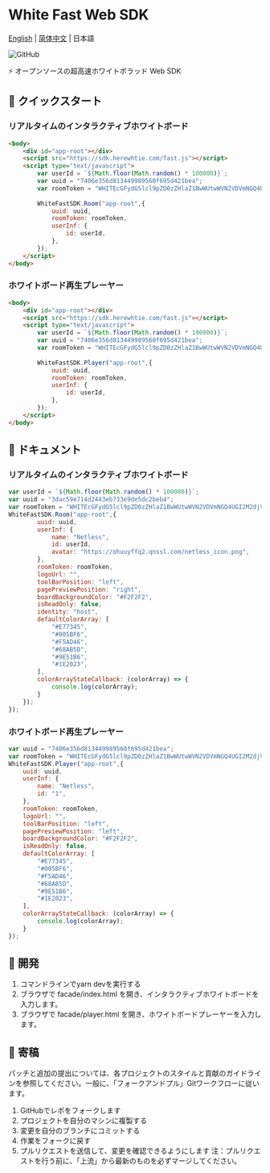# White Fast Web SDK

[English](./README.md) | [简体中文](./README-zh_CN.md)  | 日本語

![GitHub](https://img.shields.io/github/license/netless-io/whiteboard-designer)

⚡ オープンソースの超高速ホワイトボラッド Web SDK

## 🎉 クイックスタート

### リアルタイムのインタラクティブホワイトボード

```html
<body>
    <div id="app-root"></div>
    <script src="https://sdk.herewhtie.com/fast.js"></script>
    <script type="text/javascript">
        var userId = `${Math.floor(Math.random() * 100000)}`;
        var uuid = "7406e356d813449989560f695d421bea";
        var roomToken = "WHITEcGFydG5lcl9pZD0zZHlaZ1BwWUtwWVN2VDVmNGQ4UGI2M2djVGhncENIOXBBeTcmc2lnPThjY2M1MWRlZjg1Y2I3MGJjNDQwMDVlMjEzODUwNmIwOGIxNjc4NzQ6YWRtaW5JZD0xNTgmcm9vbUlkPTc0MDZlMzU2ZDgxMzQ0OTk4OTU2MGY2OTVkNDIxYmVhJnRlYW1JZD0yODMmcm9sZT1yb29tJmV4cGlyZV90aW1lPTE1OTk3MzA3NjAmYWs9M2R5WmdQcFlLcFlTdlQ1ZjRkOFBiNjNnY1RoZ3BDSDlwQXk3JmNyZWF0ZV90aW1lPTE1NjgxNzM4MDgmbm9uY2U9MTU2ODE3MzgwODE3NjAw";
        
        WhiteFastSDK.Room("app-root",{
            uuid: uuid,
            roomToken: roomToken,
            userInf: {
                id: userId,
            },
        });
    </script>
</body>
```

### ホワイトボード再生プレーヤー

```html
<body>
    <div id="app-root"></div>
    <script src="https://sdk.herewhtie.com/fast.js"></script>
    <script type="text/javascript">
        var userId = `${Math.floor(Math.random() * 100000)}`;
        var uuid = "7406e356d813449989560f695d421bea";
        var roomToken = "WHITEcGFydG5lcl9pZD0zZHlaZ1BwWUtwWVN2VDVmNGQ4UGI2M2djVGhncENIOXBBeTcmc2lnPThjY2M1MWRlZjg1Y2I3MGJjNDQwMDVlMjEzODUwNmIwOGIxNjc4NzQ6YWRtaW5JZD0xNTgmcm9vbUlkPTc0MDZlMzU2ZDgxMzQ0OTk4OTU2MGY2OTVkNDIxYmVhJnRlYW1JZD0yODMmcm9sZT1yb29tJmV4cGlyZV90aW1lPTE1OTk3MzA3NjAmYWs9M2R5WmdQcFlLcFlTdlQ1ZjRkOFBiNjNnY1RoZ3BDSDlwQXk3JmNyZWF0ZV90aW1lPTE1NjgxNzM4MDgmbm9uY2U9MTU2ODE3MzgwODE3NjAw";
        
        WhiteFastSDK.Player("app-root",{
            uuid: uuid,
            roomToken: roomToken,
            userInf: {
                id: userId,
            },
        });
    </script>
</body>
```

## 📖 ドキュメント

### リアルタイムのインタラクティブホワイトボード

```javascript
var userId = `${Math.floor(Math.random() * 100000)}`;
var uuid = "3dac59e714d2443eb733e9de5dc2beb4";
var roomToken = "WHITEcGFydG5lcl9pZD0zZHlaZ1BwWUtwWVN2VDVmNGQ4UGI2M2djVGhncENIOXBBeTcmc2lnPWE4ZWIyZWE3ZDliMWJiZDkyNWQ0Yzg4YTgwYjVlYjFiOTQxOTZiYmY6YWRtaW5JZD0xNTgmcm9vbUlkPTNkYWM1OWU3MTRkMjQ0M2ViNzMzZTlkZTVkYzJiZWI0JnRlYW1JZD0yODMmcm9sZT1yb29tJmV4cGlyZV90aW1lPTE2MDA1MDEzNTkmYWs9M2R5WmdQcFlLcFlTdlQ1ZjRkOFBiNjNnY1RoZ3BDSDlwQXk3JmNyZWF0ZV90aW1lPTE1Njg5NDQ0MDcmbm9uY2U9MTU2ODk0NDQwNjY0MzAw";
WhiteFastSDK.Room("app-root",{
        uuid: uuid,
        userInf: {
            name: "Netless",
            id: userId,
            avatar: "https://ohuuyffq2.qnssl.com/netless_icon.png",
        },
        roomToken: roomToken,
        logoUrl: "",
        toolBarPosition: "left",
        pagePreviewPosition: "right",
        boardBackgroundColor: "#F2F2F2",
        isReadOnly: false,
        identity: "host",
        defaultColorArray: [
            "#E77345",
            "#005BF6",
            "#F5AD46",
            "#68AB5D",
            "#9E51B6",
            "#1E2023",
        ],
        colorArrayStateCallback: (colorArray) => {
            console.log(colorArray);
        }
    });
});
```

### ホワイトボード再生プレーヤー

```javascript
var uuid = "7406e356d813449989560f695d421bea";
var roomToken = "WHITEcGFydG5lcl9pZD0zZHlaZ1BwWUtwWVN2VDVmNGQ4UGI2M2djVGhncENIOXBBeTcmc2lnPThjY2M1MWRlZjg1Y2I3MGJjNDQwMDVlMjEzODUwNmIwOGIxNjc4NzQ6YWRtaW5JZD0xNTgmcm9vbUlkPTc0MDZlMzU2ZDgxMzQ0OTk4OTU2MGY2OTVkNDIxYmVhJnRlYW1JZD0yODMmcm9sZT1yb29tJmV4cGlyZV90aW1lPTE1OTk3MzA3NjAmYWs9M2R5WmdQcFlLcFlTdlQ1ZjRkOFBiNjNnY1RoZ3BDSDlwQXk3JmNyZWF0ZV90aW1lPTE1NjgxNzM4MDgmbm9uY2U9MTU2ODE3MzgwODE3NjAw";
WhiteFastSDK.Player("app-root",{
    uuid: uuid,
    userInf: {
        name: "Netless",
        id: "1",
    },
    roomToken: roomToken,
    logoUrl: "",
    toolBarPosition: "left",
    pagePreviewPosition: "left",
    boardBackgroundColor: "#F2F2F2",
    isReadOnly: false,
    defaultColorArray: [
        "#E77345",
        "#005BF6",
        "#F5AD46",
        "#68AB5D",
        "#9E51B6",
        "#1E2023",
    ],
    colorArrayStateCallback: (colorArray) => {
        console.log(colorArray);
    }
});
```

## 🚀 開発

1. コマンドラインでyarn devを実行する
2. ブラウザで facade/index.html を開き、インタラクティブホワイトボードを入力します。
3. ブラウザで facade/player.html を開き、ホワイトボードプレーヤーを入力します。

## 👏 寄稿

パッチと追加の提出については、各プロジェクトのスタイルと貢献のガイドラインを参照してください。一般に、「フォークアンドプル」Gitワークフローに従います。

1. GitHubでレポをフォークします
2. プロジェクトを自分のマシンに複製する
3. 変更を自分のブランチにコミットする
4. 作業をフォークに戻す
5. プルリクエストを送信して、変更を確認できるようにします
注：プルリクエストを行う前に、「上流」から最新のものを必ずマージしてください。